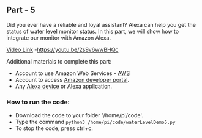 
## Part - 5

Did you ever have a reliable and loyal assistant? Alexa can help you get the status of water level monitor status. In this part, we will  show how to integrate our monitor with Amazon Alexa.

[Video Link](https://youtu.be/2s9v6wwBHQc) -https://youtu.be/2s9v6wwBHQc

Additional materials to complete this part:

- Account to use Amazon Web Services - [AWS](https://aws.amazon.com/)
- Account to access [Amazon developer portal](https://developer.amazon.com/).
- Any [Alexa device](https://www.amazon.com/Amazon-Echo-And-Alexa-Devices/b?ie=UTF8&node=9818047011) or Alexa application.


### How to run the code:

- Download the code to your folder '/home/pi/code'.
- Type the command `python3 /home/pi/code/waterLevelDemo5.py`
- To stop the code, press ctrl+c.
